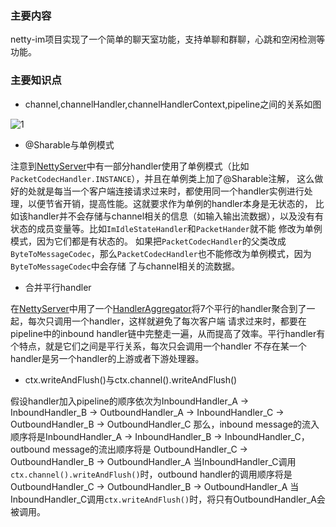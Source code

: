### 主要内容
netty-im项目实现了一个简单的聊天室功能，支持单聊和群聊，心跳和空闲检测等功能。
### 主要知识点
- channel,channelHandler,channelHandlerContext,pipeline之间的关系如图

![1](images/channel与pipeline.jpg)
- @Sharable与单例模式

注意到[NettyServer](http://)中有一部分handler使用了单例模式（比如`PacketCodecHandler.INSTANCE`），并且在单例类上加了@Sharable注解，
这么做好的处就是每当一个客户端连接请求过来时，都使用同一个handler实例进行处理，以便节省开销，提高性能。这就要求作为单例的handler本身是无状态的，
比如该handler并不会存储与channel相关的信息（如输入输出流数据），以及没有有状态的成员变量等。比如`ImIdleStateHandler`和`PacketHander`就不能
修改为单例模式，因为它们都是有状态的。
如果把`PacketCodecHandler`的父类改成`ByteToMessageCodec`，那么`PacketCodecHandler`也不能修改为单例模式，因为`ByteToMessageCodec`中会存储
了与channel相关的流数据。
- 合并平行handler

在[NettyServer](http://)中用了一个[HandlerAggregator](http://)将7个平行的handler聚合到了一起，每次只调用一个handler，这样就避免了每次客户端
请求过来时，都要在pipeline中的inbound handler链中完整走一遍，从而提高了效率。平行handler有个特点，就是它们之间是平行关系，每次只会调用一个handler
不存在某一个handler是另一个handler的上游或者下游处理器。
- ctx.writeAndFlush()与ctx.channel().writeAndFlush()

假设handler加入pipeline的顺序依次为InboundHandler_A → InboundHandler_B → OutboundHandler_A → InboundHandler_C → OutboundHandler_B → OutboundHandler_C
那么，inbound message的流入顺序将是InboundHandler_A → InboundHandler_B → InboundHandler_C，outbound message的流出顺序将是
OutboundHandler_C → OutboundHandler_B → OutboundHandler_A
当InboundHandler_C调用`ctx.channel().writeAndFlush()`时，outbound handler的调用顺序将是OutboundHandler_C → OutboundHandler_B → OutboundHandler_A
当InboundHandler_C调用`ctx.writeAndFlush()`时，将只有OutboundHandler_A会被调用。